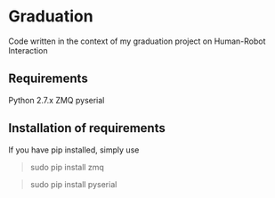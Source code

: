 # Graduation
Code written in the context of my graduation project on Human-Robot Interaction

## Requirements
Python 2.7.x
ZMQ
pyserial

## Installation of requirements
If you have pip installed, simply use
>sudo pip install zmq

>sudo pip install pyserial
